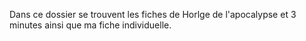 Dans ce dossier se trouvent les fiches de Horlge de l'apocalypse et 3 minutes ainsi que ma fiche individuelle.
